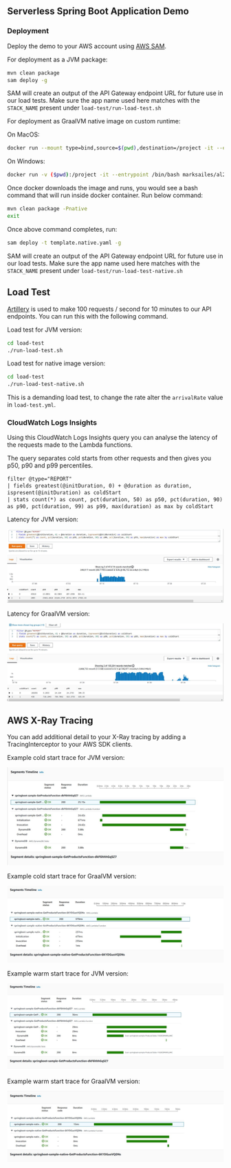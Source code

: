 ## Serverless Spring Boot Application Demo

### Deployment

Deploy the demo to your AWS account using [AWS SAM](https://aws.amazon.com/serverless/sam/).

For deployment as a JVM package:

```bash
mvn clean package
sam deploy -g
```
SAM will create an output of the API Gateway endpoint URL for future use in our load tests. 
Make sure the app name used here matches with the `STACK_NAME` present under `load-test/run-load-test.sh`

For deployment as GraalVM native image on custom runtime:

On MacOS:
```bash
docker run --mount type=bind,source=$(pwd),destination=/project -it --entrypoint /bin/bash marksailes/al2-graalvm:11-22.0.0.2
```

On Windows:
```bash
docker run -v ($pwd):/project -it --entrypoint /bin/bash marksailes/al2-graalvm:11-22.0.0.2
```
Once docker downloads the image and runs, you would see a bash command that will run inside docker container.
Run below command:

```bash
mvn clean package -Pnative
exit
```

Once above command completes, run:
```bash
sam deploy -t template.native.yaml -g
```

SAM will create an output of the API Gateway endpoint URL for future use in our load tests. 
Make sure the app name used here matches with the `STACK_NAME` present under `load-test/run-load-test-native.sh`

## Load Test

[Artillery](https://www.artillery.io/) is used to make 100 requests / second for 10 minutes to our API endpoints. You
can run this with the following command.

Load test for JVM version:

```bash
cd load-test
./run-load-test.sh
```

Load test for native image version:
```bash
cd load-test
./run-load-test-native.sh
```

This is a demanding load test, to change the rate alter the `arrivalRate` value in `load-test.yml`.

### CloudWatch Logs Insights

Using this CloudWatch Logs Insights query you can analyse the latency of the requests made to the Lambda functions.

The query separates cold starts from other requests and then gives you p50, p90 and p99 percentiles.

```
filter @type="REPORT"
| fields greatest(@initDuration, 0) + @duration as duration, ispresent(@initDuration) as coldStart
| stats count(*) as count, pct(duration, 50) as p50, pct(duration, 90) as p90, pct(duration, 99) as p99, max(duration) as max by coldStart
```

Latency for JVM version:
<p align="center">
  <img src="../imgs/springboot/springboot-sample-log-insights.JPG" alt="JVM Version Log Insights"/>
</p>

Latency for GraalVM version:

<p align="center">
  <img src="../imgs/springboot/springboot-native-log-insights.JPG" alt="GraalVM Version Log Insights"/>
</p>

## AWS X-Ray Tracing
You can add additional detail to your X-Ray tracing by adding a TracingInterceptor to your AWS SDK clients.

Example cold start trace for JVM version:

<p align="center">
  <img src="../imgs/springboot/springboot-sample-cold-trace.JPG" alt="JVM Version Cold Trace Example"/>
</p>

Example cold start trace for GraalVM version:

<p align="center">
  <img src="../imgs/springboot/springboot-native-cold-trace.JPG" alt="GraalVM Version Cold Trace Example"/>
</p>

Example warm start trace for JVM version:

<p align="center">
  <img src="../imgs/springboot/springboot-sample-warm-trace.JPG" alt="JVM Version Warm Trace Example"/>
</p>

Example warm start trace for GraalVM version:

<p align="center">
  <img src="../imgs/springboot/springboot-native-warm-trace.JPG" alt="GraalVM Version Warm Trace Example"/>
</p>
